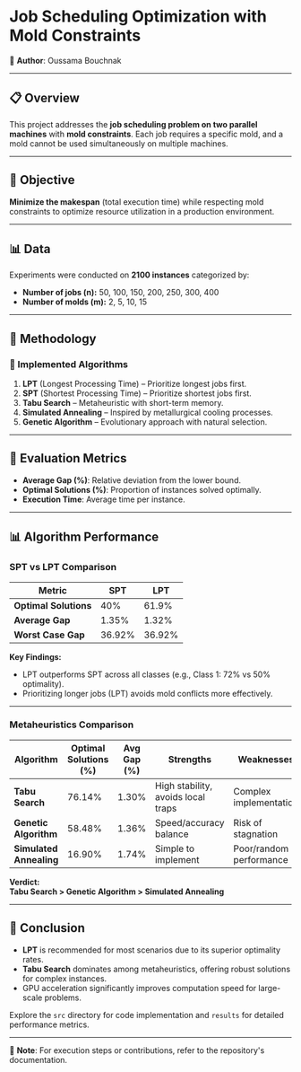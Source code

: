 # Job Scheduling Optimization with Mold Constraints  

👤 **Author**: Oussama Bouchnak  

---

## 📋 Overview  
This project addresses the **job scheduling problem on two parallel machines** with **mold constraints**. Each job requires a specific mold, and a mold cannot be used simultaneously on multiple machines.  

---

## 🎯 Objective  
**Minimize the makespan** (total execution time) while respecting mold constraints to optimize resource utilization in a production environment.  

---

## 📊 Data  
Experiments were conducted on **2100 instances** categorized by:  
- **Number of jobs (n):** 50, 100, 150, 200, 250, 300, 400  
- **Number of molds (m):** 2, 5, 10, 15  

---

## 🔬 Methodology  

### 🔧 Implemented Algorithms  
1. **LPT** (Longest Processing Time) – Prioritize longest jobs first.  
2. **SPT** (Shortest Processing Time) – Prioritize shortest jobs first.  
3. **Tabu Search** – Metaheuristic with short-term memory.  
4. **Simulated Annealing** – Inspired by metallurgical cooling processes.  
5. **Genetic Algorithm** – Evolutionary approach with natural selection.  

---

## 📏 Evaluation Metrics  
- **Average Gap (%)**: Relative deviation from the lower bound.  
- **Optimal Solutions (%)**: Proportion of instances solved optimally.  
- **Execution Time**: Average time per instance.  

---

## 📊 Algorithm Performance  

### SPT vs LPT Comparison  
| Metric                | SPT         | LPT         |  
|-----------------------|-------------|-------------|  
| **Optimal Solutions** | 40%         | 61.9%       |  
| **Average Gap**       | 1.35%       | 1.32%       |  
| **Worst Case Gap**    | 36.92%      | 36.92%      |  

**Key Findings:**  
- LPT outperforms SPT across all classes (e.g., Class 1: 72% vs 50% optimality).  
- Prioritizing longer jobs (LPT) avoids mold conflicts more effectively.  

---

### Metaheuristics Comparison  
| Algorithm            | Optimal Solutions (%) | Avg Gap (%) | Strengths                          | Weaknesses                     |  
|----------------------|-----------------------|-------------|------------------------------------|--------------------------------|  
| **Tabu Search**      | 76.14%               | 1.30%       | High stability, avoids local traps | Complex implementation        |  
| **Genetic Algorithm**| 58.48%               | 1.36%       | Speed/accuracy balance             | Risk of stagnation            |  
| **Simulated Annealing**| 16.90%             | 1.74%       | Simple to implement                | Poor/random performance       |  

**Verdict:**  
**Tabu Search > Genetic Algorithm > Simulated Annealing**  

---

## 🚀 Conclusion  
- **LPT** is recommended for most scenarios due to its superior optimality rates.  
- **Tabu Search** dominates among metaheuristics, offering robust solutions for complex instances.  
- GPU acceleration significantly improves computation speed for large-scale problems.  

Explore the `src` directory for code implementation and `results` for detailed performance metrics.  

--- 

📝 **Note**: For execution steps or contributions, refer to the repository's documentation.  

